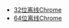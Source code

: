 * [32位离线Chrome](https://www.google.cn/chrome/browser/index.html?hl=zh-CN&platform=win&standalone=1)
* [64位离线Chrome](https://www.google.cn/chrome/browser/index.html?hl=zh-CN&platform=win64&standalone=1)